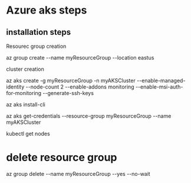 # Azure aks steps

## installation steps
Resourec group creation

az group create --name myResourceGroup --location eastus

cluster creation

az aks create -g myResourceGroup -n myAKSCluster --enable-managed-identity --node-count 2 --enable-addons monitoring --enable-msi-auth-for-monitoring  --generate-ssh-keys

az aks install-cli

az aks get-credentials --resource-group myResourceGroup --name myAKSCluster

kubectl get nodes

# delete resource group 

az group delete --name myResourceGroup --yes --no-wait